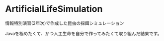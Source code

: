 ArtificialLifeSimulation
========================

情報特別演習(2年次)で作成した昆虫の採餌シミュレーション  

Javaを極めたくて、かつ人工生命を自分で作ってみたくて取り組んだ結果です。
